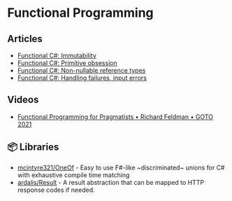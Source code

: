 # Functional Programming

## Articles
- [Functional C#: Immutability](https://enterprisecraftsmanship.com/posts/functional-c-immutability/)
- [Functional C#: Primitive obsession](https://enterprisecraftsmanship.com/posts/functional-c-primitive-obsession/)
- [Functional C#: Non-nullable reference types](https://enterprisecraftsmanship.com/posts/functional-c-non-nullable-reference-types/)
- [Functional C#: Handling failures, input errors](https://enterprisecraftsmanship.com/posts/functional-c-handling-failures-input-errors/)
## Videos
- [Functional Programming for Pragmatists • Richard Feldman • GOTO 2021](https://www.youtube.com/watch?v=3n17wHe5wEw)

## 📦 Libraries
- [mcintyre321/OneOf](https://github.com/mcintyre321/OneOf) - Easy to use F#-like ~discriminated~ unions for C# with exhaustive compile time matching
- [ardalis/Result](https://github.com/ardalis/Result) - A result abstraction that can be mapped to HTTP response codes if needed.